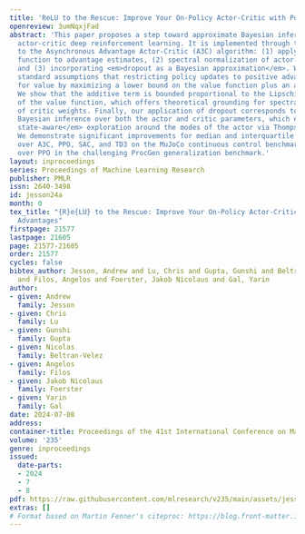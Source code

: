 ```yaml
---
title: 'ReLU to the Rescue: Improve Your On-Policy Actor-Critic with Positive Advantages'
openreview: 3umNqxjFad
abstract: 'This paper proposes a step toward approximate Bayesian inference in on-policy
  actor-critic deep reinforcement learning. It is implemented through three changes
  to the Asynchronous Advantage Actor-Critic (A3C) algorithm: (1) applying a ReLU
  function to advantage estimates, (2) spectral normalization of actor-critic weights,
  and (3) incorporating <em>dropout as a Bayesian approximation</em>. We prove under
  standard assumptions that restricting policy updates to positive advantages optimizes
  for value by maximizing a lower bound on the value function plus an additive term.
  We show that the additive term is bounded proportional to the Lipschitz constant
  of the value function, which offers theoretical grounding for spectral normalization
  of critic weights. Finally, our application of dropout corresponds to approximate
  Bayesian inference over both the actor and critic parameters, which enables <em>adaptive
  state-aware</em> exploration around the modes of the actor via Thompson sampling.
  We demonstrate significant improvements for median and interquartile mean metrics
  over A3C, PPO, SAC, and TD3 on the MuJoCo continuous control benchmark and improvement
  over PPO in the challenging ProcGen generalization benchmark.'
layout: inproceedings
series: Proceedings of Machine Learning Research
publisher: PMLR
issn: 2640-3498
id: jesson24a
month: 0
tex_title: "{R}e{LU} to the Rescue: Improve Your On-Policy Actor-Critic with Positive
  Advantages"
firstpage: 21577
lastpage: 21605
page: 21577-21605
order: 21577
cycles: false
bibtex_author: Jesson, Andrew and Lu, Chris and Gupta, Gunshi and Beltran-Velez, Nicolas
  and Filos, Angelos and Foerster, Jakob Nicolaus and Gal, Yarin
author:
- given: Andrew
  family: Jesson
- given: Chris
  family: Lu
- given: Gunshi
  family: Gupta
- given: Nicolas
  family: Beltran-Velez
- given: Angelos
  family: Filos
- given: Jakob Nicolaus
  family: Foerster
- given: Yarin
  family: Gal
date: 2024-07-08
address:
container-title: Proceedings of the 41st International Conference on Machine Learning
volume: '235'
genre: inproceedings
issued:
  date-parts:
  - 2024
  - 7
  - 8
pdf: https://raw.githubusercontent.com/mlresearch/v235/main/assets/jesson24a/jesson24a.pdf
extras: []
# Format based on Martin Fenner's citeproc: https://blog.front-matter.io/posts/citeproc-yaml-for-bibliographies/
---
```

